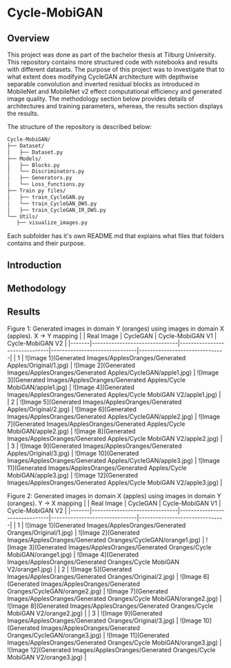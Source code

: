 # Cycle-MobiGAN

## Overview

This project was done as part of the bachelor thesis at Tilburg University. This repository contains more structured code with notebooks and results with different datasets. The purpose of this project was to investigate that to what extent does modifying CycleGAN architecture with depthwise separable convolution and inverted residual blocks as introduced in MobileNet and MobileNet v2 effect computational efficiency and generated image quality.
The methodology section below provides details of architectures and training parameters, whereas, the results section displays the results.

The structure of the repository is described below:

```bash
Cycle-MobiGAN/
├── Dataset/
│   ├── Dataset.py
├── Models/
│   ├── Blocks.py
│   └── Discriminators.py
│   ├── Generators.py
│   └── Loss_functions.py
├── Train py files/
│   ├── train_CycleGAN.py
│   └── train_CycleGAN_DWS.py
│   ├── train_CycleGAN_IR_DWS.py
└── Utils/
   ├── visualize_images.py
```

Each subfolder has it's own README.md that explains what files that folders contains and their purpose.

## Introduction

## Methodology

## Results


Figure 1: Generated images in domain Y (oranges) using images in domain X (apples). X -> Y mapping
|       | Real Image                    | CycleGAN                      | Cycle-MobiGAN V1              | Cycle-MobiGAN V2              |
|-------|-------------------------------|-------------------------------|-------------------------------|-------------------------------|
| 1     | ![Image 1](Generated Images/ApplesOranges/Generated Apples/Original/1.jpg) | ![Image 2](Generated Images/ApplesOranges/Generated Apples/CycleGAN/apple1.jpg) | ![Image 3](Generated Images/ApplesOranges/Generated Apples/Cycle MobiGAN/apple1.jpg) | ![Image 4](Generated Images/ApplesOranges/Generated Apples/Cycle MobiGAN V2/apple1.jpg) |
| 2     | ![Image 5](Generated Images/ApplesOranges/Generated Apples/Original/2.jpg) | ![Image 6](Generated Images/ApplesOranges/Generated Apples/CycleGAN/apple2.jpg) | ![Image 7](Generated Images/ApplesOranges/Generated Apples/Cycle MobiGAN/apple2.jpg) | ![Image 8](Generated Images/ApplesOranges/Generated Apples/Cycle MobiGAN V2/apple2.jpg) |
| 3     | ![Image 9](Generated Images/ApplesOranges/Generated Apples/Original/3.jpg) | ![Image 10](Generated Images/ApplesOranges/Generated Apples/CycleGAN/apple3.jpg) | ![Image 11](Generated Images/ApplesOranges/Generated Apples/Cycle MobiGAN/apple3.jpg) | ![Image 12](Generated Images/ApplesOranges/Generated Apples/Cycle MobiGAN V2/apple3.jpg) |

Figure 2: Generated images in domain X (apples) using images in domain Y (oranges). Y -> X mapping
|       | Real Image                    | CycleGAN                      | Cycle-MobiGAN V1              | Cycle-MobiGAN V2              |
|-------|-------------------------------|-------------------------------|-------------------------------|-------------------------------|
| 1     | ![Image 1](Generated Images/ApplesOranges/Generated Oranges/Original/1.jpg) | ![Image 2](Generated Images/ApplesOranges/Generated Oranges/CycleGAN/orange1.jpg) | ![Image 3](Generated Images/ApplesOranges/Generated Oranges/Cycle MobiGAN/orange1.jpg) | ![Image 4](Generated Images/ApplesOranges/Generated Oranges/Cycle MobiGAN V2/orange1.jpg) |
| 2     | ![Image 5](Generated Images/ApplesOranges/Generated Oranges/Original/2.jpg) | ![Image 6](Generated Images/ApplesOranges/Generated Oranges/CycleGAN/orange2.jpg) | ![Image 7](Generated Images/ApplesOranges/Generated Oranges/Cycle MobiGAN/orange2.jpg) | ![Image 8](Generated Images/ApplesOranges/Generated Oranges/Cycle MobiGAN V2/orange2.jpg) |
| 3     | ![Image 9](Generated Images/ApplesOranges/Generated Oranges/Original/3.jpg) | ![Image 10](Generated Images/ApplesOranges/Generated Oranges/CycleGAN/orange3.jpg) | ![Image 11](Generated Images/ApplesOranges/Generated Oranges/Cycle MobiGAN/orange3.jpg) | ![Image 12](Generated Images/ApplesOranges/Generated Oranges/Cycle MobiGAN V2/orange3.jpg) |

